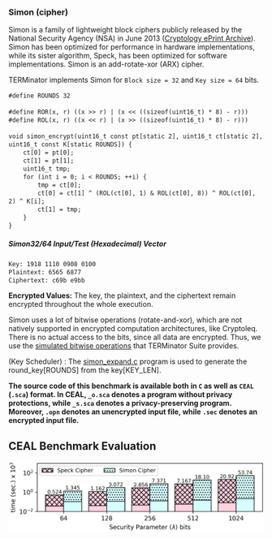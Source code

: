 ### Simon (cipher)
Simon is a family of lightweight block ciphers publicly released by the National Security Agency (NSA) in June 2013 ([Cryptology ePrint Archive](https://eprint.iacr.org/2013/404.pdf)). Simon has been optimized for performance in hardware implementations, while its sister algorithm, Speck, has been optimized for software implementations. Simon is an add-rotate-xor (ARX) cipher.


TERMinator implements Simon for `Block size = 32` and `Key size = 64` bits.

```
#define ROUNDS 32

#define ROR(x, r) ((x >> r) | (x << ((sizeof(uint16_t) * 8) - r)))
#define ROL(x, r) ((x << r) | (x >> ((sizeof(uint16_t) * 8) - r)))

void simon_encrypt(uint16_t const pt[static 2], uint16_t ct[static 2], uint16_t const K[static ROUNDS]) {
    ct[0] = pt[0];
    ct[1] = pt[1];
    uint16_t tmp;
    for (int i = 0; i < ROUNDS; ++i) {
        tmp = ct[0];
        ct[0] = ct[1] ^ (ROL(ct[0], 1) & ROL(ct[0], 8)) ^ ROL(ct[0], 2) ^ K[i];
        ct[1] = tmp;
    }
}
```

##### Simon32/64 Input/Test (Hexadecimal) Vector
```
Key: 1918 1110 0908 0100
Plaintext: 6565 6877
Ciphertext: c69b e9bb
```

**Encrypted Values:** The key, the plaintext, and the ciphertext remain encrypted throughout the whole execution.

Simon uses a lot of bitwise operations (rotate-and-xor), which are not natively supported in encrypted computation architectures, like Cryptoleq. There is no actual access to the bits, since all data are encrypted. Thus, we use the [simulated bitwise operations](https://github.com/momalab/privacy_benchmarks/tree/master/bitwiseOperators) that TERMinator Suite provides.

(Key Scheduler) : The [simon_expand.c](https://github.com/momalab/privacy_benchmarks/tree/master/SimonCipher/simon_expand.c) program is used to generate the round_key[ROUNDS] from the key[KEY_LEN].

**The source code of this benchmark is available both in `C` as well as `CEAL` (`.sca`) format. In CEAL, `_o.sca` denotes a program without privacy protections, while `_s.sca` denotes a privacy-preserving program. Moreover, `.opn` denotes an unencrypted input file, while `.sec` denotes an encrypted input file.**

CEAL Benchmark Evaluation
-------------------------
![alt text](./../graphs/specksimon.png)
